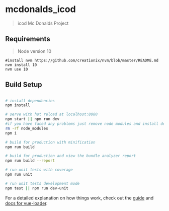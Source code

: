 # mcdonalds_icod

> icod Mc Donalds Project

## Requirements

> Node version 10

```
#install nvm https://github.com/creationix/nvm/blob/master/README.md
nvm install 10
nvm use 10
```

## Build Setup

```bash

# install dependencies
npm install

# serve with hot reload at localhost:8080
npm start || npm run dev
#if you have faced any problems just remove node modules and install depedencies again
rm -rf node_modules
npm i

# build for production with minification
npm run build

# build for production and view the bundle analyzer report
npm run build --report

# run unit tests with coverage
npm run unit

# run unit tests development mode
npm test || npm run dev-unit

```

For a detailed explanation on how things work, check out the [guide](http://vuejs-templates.github.io/webpack/) and [docs for vue-loader](http://vuejs.github.io/vue-loader).
